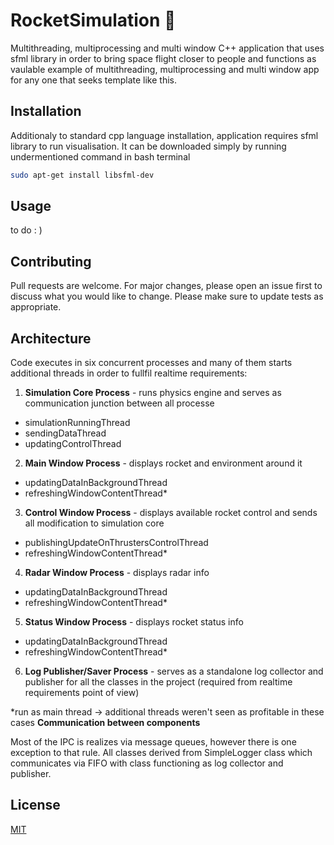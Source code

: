 # RocketSimulation 🚀
Multithreading, multiprocessing and multi window C++ application that uses sfml library in order to bring space flight closer to people and functions as vaulable example of multithreading, multiprocessing and multi window app for any one that seeks template like this.

## Installation
Additionaly to standard cpp language installation, application requires sfml library to run visualisation. It can be downloaded simply by running undermentioned command in bash terminal

```bash
sudo apt-get install libsfml-dev
```

## Usage

to do : )

## Contributing
Pull requests are welcome. For major changes, please open an issue first to discuss what you would like to change.
Please make sure to update tests as appropriate.

## Architecture
Code executes in six concurrent processes and many of them starts additional threads in order to fullfil realtime requirements:
1. **Simulation Core Process** - runs physics engine and serves as communication junction between all processe
  * simulationRunningThread
  * sendingDataThread
  * updatingControlThread
2. **Main Window Process** - displays rocket and environment around it
  * updatingDataInBackgroundThread
  * refreshingWindowContentThread*
3. **Control Window Process** - displays available rocket control and sends all modification to simulation core
  * publishingUpdateOnThrustersControlThread 
  * refreshingWindowContentThread*
4. **Radar Window Process** - displays radar info
  * updatingDataInBackgroundThread
  * refreshingWindowContentThread*
5. **Status Window Process** - displays rocket status info
  * updatingDataInBackgroundThread
  * refreshingWindowContentThread*
6. **Log Publisher/Saver Process** - serves as a standalone log collector and publisher for all the classes in the project (required from realtime requirements point of view)

*run as main thread -> additional threads weren't seen as profitable in these cases
**Communication between components**

Most of the IPC is realizes via message queues, however there is one exception to that rule. All classes derived from SimpleLogger class which communicates via FIFO with class functioning as log collector and publisher.

## License
[MIT](https://choosealicense.com/licenses/mit/)
